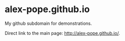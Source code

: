 alex-pope.github.io
====================

My github subdomain for demonstrations.

Direct link to the main page: http://alex-pope.github.io/.
